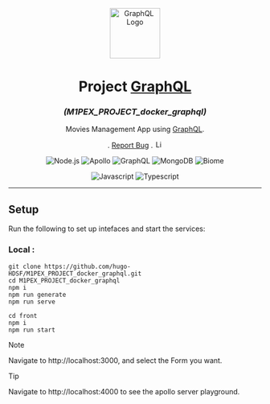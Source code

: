 <p align="center">
  <a><img src="https://upload.wikimedia.org/wikipedia/commons/thumb/1/17/GraphQL_Logo.svg/512px-GraphQL_Logo.svg.png" width="100" alt="GraphQL Logo" /></a>
</p>

[circleci-image]: https://img.shields.io/circleci/build/github/nestjs/nest/master?token=abc123def456
[circleci-url]: https://circleci.com/gh/nestjs/nest

<h1 align="center">Project <a href="https://graphql.org/">GraphQL</a></h1>
<h3 align="center"><i>(M1PEX_PROJECT_docker_graphql)</i></h3>

<p align="center">

</p>

<p align="center">
  <p align="center">
    Movies Management App using <a href="https://graphql.org/">GraphQL</a>.
  </p>
    <p align="center">.
        <a href="https://github.com/hugo-HDSF/M1PEX_PROJECT_docker_graphql/issues">Report Bug</a>
        .
        <img src="https://img.shields.io/github/license/ucan-lab/docker-laravel" alt="License" height="15">
    </p>
</p>

<div align="center">

![Node.js](https://img.shields.io/badge/-Node.js_21.2-339933?logo=node.js&logoColor=white)
![Apollo](https://img.shields.io/badge/-Apollo_Server_4.10-311C87?logo=apollo-graphql&logoColor=white)
![GraphQL](https://img.shields.io/badge/-GraphQL_16.9-E10098?logo=graphql&logoColor=white)
![MongoDB](https://img.shields.io/badge/-MongoDB_6.6-47A248?logo=mongodb&logoColor=white)
![Biome](https://img.shields.io/badge/-Biome_1.6-42A5F4?logo=biome&logoColor=white)

</div>

<div align="center">

![Javascript](https://img.shields.io/badge/-Javascript_ES6-F7DF1E?logo=javascript&logoColor=black)
![Typescript](https://img.shields.io/badge/-Typescript_5.4-3178C6?logo=typescript&logoColor=white)

</div>

-----

## Setup

Run the following to set up intefaces and start the services:

### Local :
```shell
git clone https://github.com/hugo-HDSF/M1PEX_PROJECT_docker_graphql.git
cd M1PEX_PROJECT_docker_graphql
npm i
npm run generate
npm run serve
```

```shell
cd front
npm i 
npm run start
```


> [!NOTE] 
> Navigate to http://localhost:3000, and select the Form you want.

> [!TIP]  
> Navigate to http://localhost:4000 to see the apollo server playground.